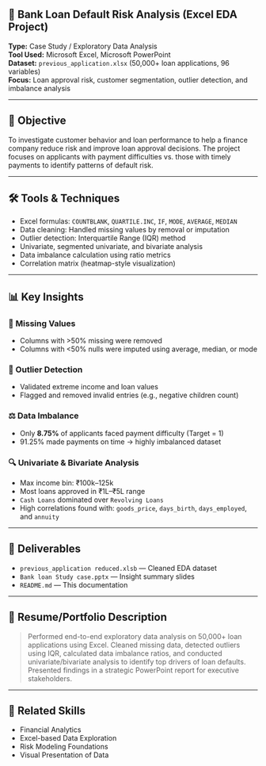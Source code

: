 ## 🏦 Bank Loan Default Risk Analysis (Excel EDA Project)

**Type:** Case Study / Exploratory Data Analysis  
**Tool Used:** Microsoft Excel, Microsoft PowerPoint  
**Dataset:** `previous_application.xlsx` (50,000+ loan applications, 96 variables)  
**Focus:** Loan approval risk, customer segmentation, outlier detection, and imbalance analysis

---

## 📌 Objective

To investigate customer behavior and loan performance to help a finance company reduce risk and improve loan approval decisions. The project focuses on applicants with payment difficulties vs. those with timely payments to identify patterns of default risk.

---

## 🛠 Tools & Techniques

- Excel formulas: `COUNTBLANK`, `QUARTILE.INC`, `IF`, `MODE`, `AVERAGE`, `MEDIAN`
- Data cleaning: Handled missing values by removal or imputation
- Outlier detection: Interquartile Range (IQR) method
- Univariate, segmented univariate, and bivariate analysis
- Data imbalance calculation using ratio metrics
- Correlation matrix (heatmap-style visualization)

---

## 📊 Key Insights

### 🧹 Missing Values
- Columns with >50% missing were removed
- Columns with <50% nulls were imputed using average, median, or mode

### 🧮 Outlier Detection
- Validated extreme income and loan values
- Flagged and removed invalid entries (e.g., negative children count)

### ⚖️ Data Imbalance
- Only **8.75%** of applicants faced payment difficulty (Target = 1)
- 91.25% made payments on time → highly imbalanced dataset

### 🔍 Univariate & Bivariate Analysis
- Max income bin: ₹100k–125k
- Most loans approved in ₹1L–₹5L range
- `Cash Loans` dominated over `Revolving Loans`
- High correlations found with: `goods_price`, `days_birth`, `days_employed`, and `annuity`

---

## 📁 Deliverables

- `previous_application reduced.xlsb` — Cleaned EDA dataset  
- `Bank loan Study case.pptx` — Insight summary slides  
- `README.md` — This documentation  

---

## 💼 Resume/Portfolio Description

> Performed end-to-end exploratory data analysis on 50,000+ loan applications using Excel. Cleaned missing data, detected outliers using IQR, calculated data imbalance ratios, and conducted univariate/bivariate analysis to identify top drivers of loan defaults. Presented findings in a strategic PowerPoint report for executive stakeholders.

---

## 🔗 Related Skills

- Financial Analytics
- Excel-based Data Exploration
- Risk Modeling Foundations
- Visual Presentation of Data

